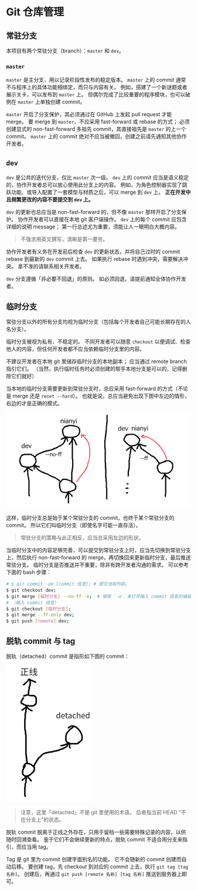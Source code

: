 # Git 仓库管理


## 常驻分支

本项目有两个常驻分支（branch）：`master` 和 `dev`。

### `master`

`master` 是主分支，用以记录阶段性发布的稳定版本。
`master` 上的 commit 通常不与程序上的具体功能相绑定，而只与内容有关。
例如，搭建了一个新谜题或者展示关卡，可以发布到 `master` 上。
但偶尔完成了比较重要的程序模块，也可以破例在 `master` 上单独创建 commit。

`master` 开启了分支保护，其必须通过在 GitHub 上发起 pull request 才能 merge。
要 merge 到 `master`，不应采用 fast-forward 或 rebase 的方式；
必须创建显式的 non-fast-forward 多祖先 commit，其直接祖先是 `master` 的上一个 commit。
`master` 上的 commit 绝对不应当被撤回，创建之前请先通知其他协作开发者。

## `dev`

`dev` 是公共的迭代分支，仅比 `master` 次一级。
`dev` 上的 commit 应当是语义稳定的，协作开发者总可以放心使用此分支上的内容。
例如，为角色控制器实现了跳跃功能、或导入配置了一套模型与材质之后，可以 merge 到 `dev` 上。
**正在开发中且频繁更改的内容不要提交到 `dev` 上。**

`dev` 的更新也总应当是 non-fast-forward 的，但不像 `master` 那样开启了分支保护。
协作开发者可以直接在本地 git 客户端操作。
`dev` 上的每个 commit 应包含详细的说明 message；
第一行总述尤为重要，须能让人一眼明白大概内容。

> 不强求用英文撰写，清晰是第一要务。

协作开发者有义务在开发前后检查 `dev` 的更新状态，并将自己过时的 commit rebase 到最新的 `dev` commit 上去。
如果执行 rebase 时遇到冲突，需要解决冲突。
拿不准的请联系相关开发者。

`dev` 分支遵循「非必要不回退」的原则。
如必须回退，请提前通知全体协作开发者。


## 临时分支

常驻分支以外的所有分支均视为临时分支（包括每个开发者自己可能长期存在的人名分支）。

临时分支被视为私有、不稳定的。
不同开发者可以随意 `checkout` 以便调试、检查他人的内容，但任何开发者都不应当依赖临时分支里的内容。

不建议开发者在本地 git 里储存临时分支的本地副本；
应当通过 remote branch 指引它们。
（当然，执行临时任务时必须创建的帮手本地分支是可以的，记得删除它们就好）

当本地的临时分支需要更新到常驻分支时，总应采用 fast-forward 的方式（不论是 merge 还是 `reset --hard`）。
也就是说，总应当避免出现下图中左边的情形，右边的才是正确的模式。

![](../public/ff-merge-on-dev.png)

这样，临时分支总是始于某个常驻分支的 commit，也终于某个常驻分支的 commit。
所以它们叫临时分支（即使名字可能一直存活）。

> 常驻分支的策略与此正相反，应当总采用左边的形状。

当临时分支中的内容足够完善，可以提交到常驻分支上时，应当先切换到常驻分支上，然后执行 non-fast-forward 的 merge，再切换回来更新临时分支，最后推送常驻分支。
临时分支是否推送并不重要，除非有跨开发者沟通的需求。
可以参考下面的 bash 步骤：

```bash
# $ git commit -am [commit 信息];	# 提交当前内容。
$ git checkout dev;
$ git merge [临时分支] --no-ff -e;	# 使用 `-e` 来打开输入 commit 信息的编辑器。
# （输入 commit 信息）
$ git checkout [临时分支];
$ git merge --ff-only dev;
$ git push [remote] dev;
```

## 脱轨 commit 与 tag

脱轨（detached）commit 是指形如下图的 commit：

![](../public/detached-commit.png)

> 注意，这里「detached」不是 git 里使用的术语。
> 后者指当前 HEAD “不在分支上”的状态。

脱轨 commit 脱离于正线之外存在，只用于留档一些需要特殊记录的内容，以供随时回溯查看。
鉴于它们不会继续更新的特点，脱轨 commit 不适合用分支来指引，而应当用 tag。

Tag 是 git 里为 commit 创建字面别名的功能。
它不会随新的 commit 创建而自动后移。
要创建 tag，先 checkout 到对应的 commit 上去，执行 `git tag [tag 名称]`。
创建后，再通过 `git push [remote 名称] [tag 名称]` 推送到服务器上即可。